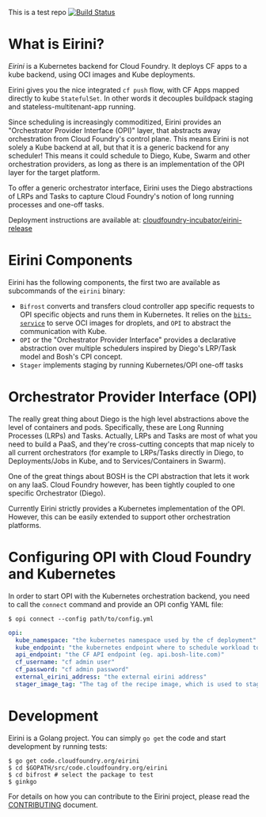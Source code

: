 This is a test repo
[![Build Status](https://travis-ci.org/cloudfoundry-incubator/eirini.svg?branch=master)](https://travis-ci.org/cloudfoundry-incubator/eirini)

# What is Eirini?

*Eirini* is a Kubernetes backend for Cloud Foundry. It deploys CF apps to a kube backend, using OCI images and Kube deployments.

Eirini gives you the nice integrated `cf push` flow, with CF Apps mapped directly to kube `StatefulSet`. In other words it decouples buildpack staging and stateless-multitenant-app running.

Since scheduling is increasingly commoditized, Eirini provides an "Orchestrator Provider Interface (OPI)" layer, that abstracts away orchestration from Cloud Foundry's control plane. This means Eirini is not solely a Kube backend at all, but that it is a generic backend for any scheduler! This means it could schedule to Diego, Kube, Swarm and other orchestration providers, as long as there is an implementation of the OPI layer for the target platform.

To offer a generic orchestrator interface, Eirini uses the Diego abstractions of LRPs and Tasks to capture Cloud Foundry's notion of long running processes and one-off tasks.

Deployment instructions are available at: [cloudfoundry-incubator/eirini-release](https://github.com/cloudfoundry-incubator/eirini-release)

# Eirini Components

Eirini has the following components, the first two are available as subcommands of the `eirini` binary:

 - `Bifrost` converts and transfers cloud controller app specific requests to OPI specific objects and runs them in Kubernetes. It relies on the [`bits-service`](https://github.com/cloudfoundry-incubator/bits-service) to serve OCI images for droplets, and `OPI` to abstract the communication with Kube.
 - `OPI` or the "Orchestrator Provider Interface" provides a declarative abstraction over multiple schedulers inspired by Diego's LRP/Task model and Bosh's CPI concept.
 - `Stager` implements staging by running Kubernetes/OPI one-off tasks

# Orchestrator Provider Interface (OPI)

The really great thing about Diego is the high level abstractions above the level of containers and pods. Specifically, these are Long Running Processes (LRPs) and Tasks. Actually, LRPs and Tasks are most of what you need to build a PaaS, and they're cross-cutting concepts that map nicely to all current orchestrators (for example to LRPs/Tasks directly in Diego, to Deployments/Jobs in Kube, and to Services/Containers in Swarm).

One of the great things about BOSH is the CPI abstraction that lets it work on any IaaS. Cloud Foundry however, has been tightly coupled to one specific Orchestrator (Diego).

Currently Eirini strictly provides a Kubernetes implementation of the OPI. However, this can be easily extended to support other orchestration platforms.

# Configuring OPI with Cloud Foundry and Kubernetes

In order to start OPI with the Kubernetes orchestration backend, you need to call the `connect` command and provide an OPI config YAML file:

`$ opi connect --config path/to/config.yml`

```yaml
opi:
  kube_namespace: "the kubernetes namespace used by the cf deployment"
  kube_endpoint: "the kubernetes endpoint where to schedule workload to"
  api_endpoint: "the CF API endpoint (eg. api.bosh-lite.com)"
  cf_username: "cf admin user"
  cf_password: "cf admin password"
  external_eirini_address: "the external eirini address"
  stager_image_tag: "The tag of the recipe image, which is used to stage an app. If empty, latest is used."
```

# Development

Eirini is a Golang project. You can simply `go get` the code and start development by running tests:

```command
$ go get code.cloudfoundry.org/eirini
$ cd $GOPATH/src/code.cloudfoundry.org/eirini
$ cd bifrost # select the package to test
$ ginkgo
```

For details on how you can contribute to the Eirini project, please read the [CONTRIBUTING](.github/contributing.md) document.
